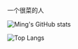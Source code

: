 一个很菜的人

![Ming's GitHub stats](https://github-readme-stats.vercel.app/api?username=ming-make)

![Top Langs](https://github-readme-stats.vercel.app/api/top-langs/?username=ming-make)
